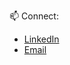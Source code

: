 📫 Connect:
- [LinkedIn](www.linkedin.com/in/elisa-shapiro)
- [Email](mailto:elisashapiro@gmail.com?subject=Hi% "Hi from Github!")

  
<!--### Hi 👋 
I'm Elisa, a full stack software engineer in NYC and a recent Flatiron School graduate. 

🔧 Languages and Tools:
- Javascript, React, Ruby on Rails, HTML5, CSS, Sinatra, SQL, Active Record, Postgres, Heroku. 

- [Medium](https://medium.com/@elisashapiro) --!>



<!--
**ElisaShapiro/elisashapiro** is a ✨ _special_ ✨ repository because its `README.md` (this file) appears on your GitHub profile.

Here are some ideas to get you started:

- 🔭 I’m currently working on ...
- 🌱 I’m currently learning ...
- 👯 I’m looking to collaborate on ...
- 🤔 I’m looking for help with ...
- 💬 Ask me about ...
- 📫 How to reach me: ...
- 😄 Pronouns: ...
- ⚡ Fun fact: ...
-->
